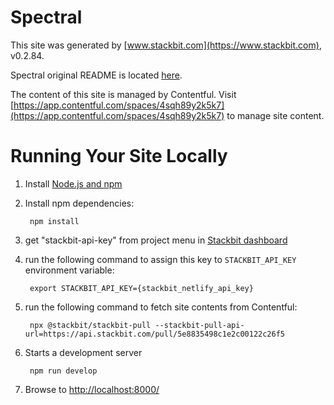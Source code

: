 # Spectral

This site was generated by [www.stackbit.com](https://www.stackbit.com), v0.2.84.

Spectral original README is located [here](./README.theme.md).

The content of this site is managed by Contentful. Visit [https://app.contentful.com/spaces/4sqh89y2k5k7](https://app.contentful.com/spaces/4sqh89y2k5k7) to manage site content.

# Running Your Site Locally

1. Install [Node.js and npm](https://nodejs.org/en/)

1. Install npm dependencies:

        npm install

1. get "stackbit-api-key" from project menu in [Stackbit dashboard](https://app.stackbit.com/dashboard)

1. run the following command to assign this key to `STACKBIT_API_KEY` environment variable:

        export STACKBIT_API_KEY={stackbit_netlify_api_key}

1. run the following command to fetch site contents from Contentful:

        npx @stackbit/stackbit-pull --stackbit-pull-api-url=https://api.stackbit.com/pull/5e8835498c1e2c00122c26f5

1. Starts a development server

        npm run develop

1. Browse to [http://localhost:8000/](http://localhost:8000/)
